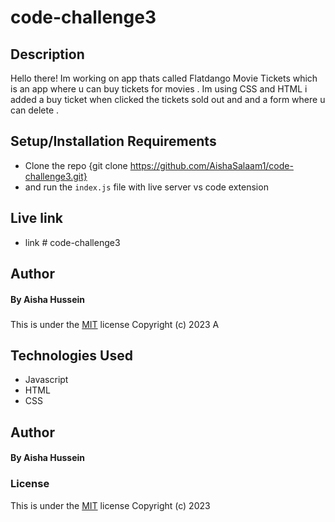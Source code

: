 # code-challenge3
## Description
Hello there! Im working on app thats called Flatdango Movie Tickets which is an app where u can buy tickets  for movies . Im using CSS and HTML i added a buy ticket when clicked the  tickets sold out and and a form where u can delete .

## Setup/Installation Requirements
- Clone the repo {git clone https://github.com/AishaSalaam1/code-challenge3.git}
- and run the `index.js` file with live server vs code extension
## Live link
- link # code-challenge3
## Author
#### By **Aisha Hussein**
###
This is under the [MIT](LICENSE) license
Copyright (c) 2023 A
## Technologies Used
- Javascript
- HTML
- CSS
## Author
#### By **Aisha Hussein**
### License
This is under the [MIT](LICENSE) license
Copyright (c) 2023 